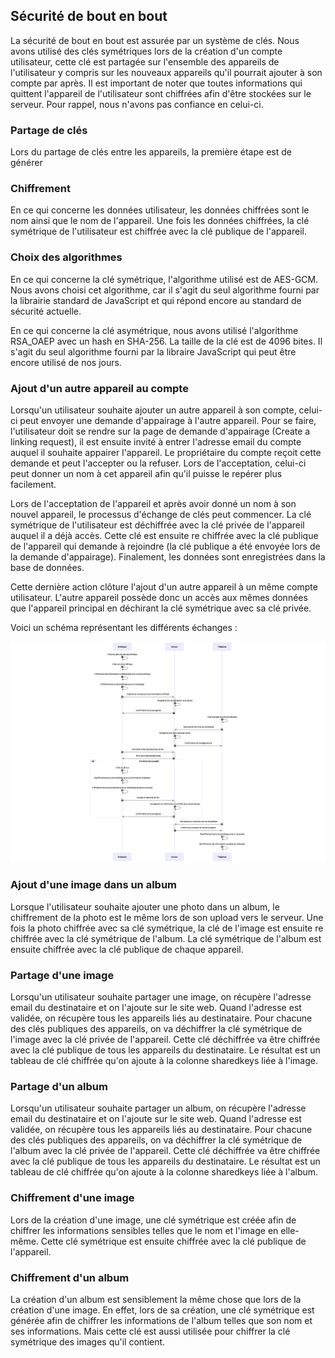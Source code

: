 ## Sécurité de bout en bout
La sécurité de bout en bout est assurée par un système de clés. Nous avons utilisé des clés symétriques lors de la création d'un compte utilisateur, cette clé est partagée sur l'ensemble des appareils de l'utilisateur y compris sur les nouveaux appareils qu'il pourrait ajouter à son compte par après. Il est important de noter que toutes informations qui quittent l'appareil de l'utilisateur sont chiffrées afin d'être stockées sur le serveur. Pour rappel, nous n'avons pas confiance en celui-ci.

### Partage de clés
Lors du partage de clés entre les appareils, la première étape est de générer 

### Chiffrement
En ce qui concerne les données utilisateur, les données chiffrées sont le nom ainsi que le nom de l'appareil. Une fois les données chiffrées, la clé symétrique de l'utilisateur est chiffrée avec la clé publique de l'appareil.

### Choix des algorithmes
En ce qui concerne la clé symétrique, l'algorithme utilisé est de AES-GCM. Nous avons choisi cet algorithme, car il s'agit du seul algorithme fourni par la librairie standard de JavaScript et qui répond encore au standard de sécurité actuelle.

En ce qui concerne la clé asymétrique, nous avons utilisé l'algorithme RSA_OAEP avec un hash en SHA-256. La taille de la clé est de 4096 bites. Il s'agit du seul algorithme fourni par la libraire JavaScript qui peut être encore utilisé de nos jours.

### Ajout d'un autre appareil au compte
Lorsqu'un utilisateur souhaite ajouter un autre appareil à son compte, celui-ci peut envoyer une demande d'appairage à l'autre appareil. Pour se faire, l'utilisateur doit se rendre sur la page de demande d'appairage (Create a linking request), il est ensuite invité à entrer l'adresse email du compte auquel il souhaite appairer l'appareil. Le propriétaire du compte reçoit cette demande et peut l'accepter ou la refuser. Lors de l'acceptation, celui-ci peut donner un nom à cet appareil afin qu'il puisse le repérer plus facilement.

Lors de l'acceptation de l'appareil et après avoir donné un nom à son nouvel appareil, le processus d'échange de clés peut commencer. La clé symétrique de l'utilisateur est déchiffrée avec la clé privée de l'appareil auquel il a déjà accès. Cette clé est ensuite re chiffrée avec la clé publique de l'appareil qui demande à rejoindre (la clé publique a été envoyée lors de la demande d'appairage). Finalement, les données sont enregistrées dans la base de données.

Cette dernière action clôture l'ajout d'un autre appareil à un même compte utilisateur. L'autre appareil possède donc un accès aux mêmes données que l'appareil principal en déchirant la clé symétrique avec sa clé privée.

Voici un schéma représentant les différents échanges :

![Schéma d'échange des clés](./assets/mermaid-diagram-2024-05-21-004017.png)

### Ajout d'une image dans un album

Lorsque l'utilisateur souhaite ajouter une photo dans un album, le chiffrement de la photo est le même lors de son upload vers le serveur. Une fois la photo chiffrée avec sa clé symétrique, la clé de l'image est ensuite re chiffrée avec la clé symétrique de l'album. La clé symétrique de l'album est ensuite chiffrée avec la clé publique de chaque appareil.


### Partage d'une image
Lorsqu'un utilisateur souhaite partager une image, on récupère l'adresse email du destinataire et on l'ajoute sur le site web. Quand l'adresse est validée, on récupère tous les appareils liés au destinataire. Pour chacune des clés publiques des appareils, on va déchiffrer la clé symétrique de l'image avec la clé privée de l'appareil. Cette clé déchiffrée va être chiffrée avec la clé publique de tous les appareils du destinataire. Le résultat est un tableau de clé chiffrée qu'on ajoute à la colonne sharedkeys liée à l'image.

### Partage d'un album
Lorsqu'un utilisateur souhaite partager un album, on récupère l'adresse email du destinataire et on l'ajoute sur le site web. Quand l'adresse est validée, on récupère tous les appareils liés au destinataire. Pour chacune des clés publiques des appareils, on va déchiffrer la clé symétrique de l'album avec la clé privée de l'appareil. Cette clé déchiffrée va être chiffrée avec la clé publique de tous les appareils du destinataire. Le résultat est un tableau de clé chiffrée qu'on ajoute à la colonne sharedkeys liée à l'album.

### Chiffrement d'une image

Lors de la création d'une image, une clé symétrique est créée afin de chiffrer les informations sensibles telles que le nom et l'image en elle-même. Cette clé symétrique est ensuite chiffrée avec la clé publique de l'appareil.

### Chiffrement d'un album
La création d'un album est sensiblement la même chose que lors de la création d'une image. En effet, lors de sa création, une clé symétrique est générée afin de chiffrer les informations de l'album telles que son nom et ses informations. Mais cette clé est aussi utilisée pour chiffrer la clé symétrique des images qu'il contient.
